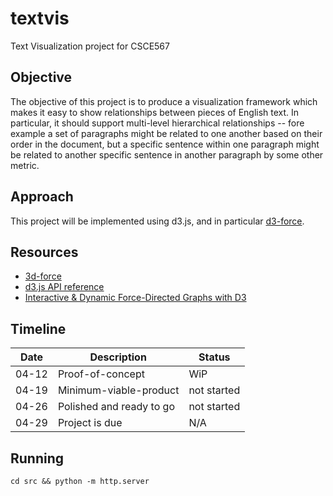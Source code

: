 # textvis

Text Visualization project for CSCE567

## Objective

The objective of this project is to produce a visualization framework which
makes it easy to show relationships between pieces of English text. In
particular, it should support multi-level hierarchical relationships -- fore
example a set of paragraphs might be related to one another based on their
order in the document, but a specific sentence within one paragraph might be
related to another specific sentence in another paragraph by some other metric.

## Approach

This project will be implemented using d3.js, and in particular
[d3-force](https://github.com/d3/d3-force).

## Resources

* [3d-force](https://github.com/d3/d3-force)
* [d3.js API reference](https://github.com/d3/d3/blob/master/API.md)
* [Interactive & Dynamic Force-Directed Graphs with D3](https://medium.com/ninjaconcept/interactive-dynamic-force-directed-graphs-with-d3-da720c6d7811)

## Timeline

| Date  | Description | Status |
|-------|-------------|--------|
| 04-12 | Proof-of-concept | WiP |
| 04-19 | Minimum-viable-product | not started |
| 04-26 | Polished and ready to go | not started |
| 04-29 | Project is due | N/A |

## Running

`cd src && python -m http.server`
